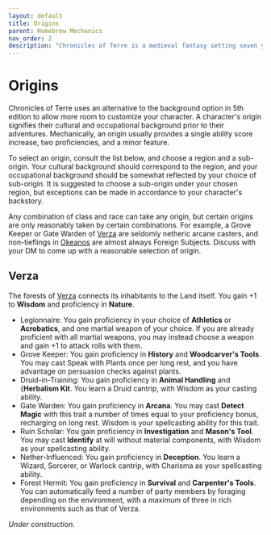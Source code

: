 ```yaml
---
layout: default
title: Origins
parent: Homebrew Mechanics
nav_order: 2
description: "Chronicles of Terre is a medieval fantasy setting seven years in the writing, currently for dungeons & dragons 5th edition."
---
```


# Origins

Chronicles of Terre uses an alternative to the background option in 5th edition to allow more room to customize your character. A character's origin signifies their cultural and occupational background prior to their adventures. Mechanically, an origin usually provides a single ability score increase, two proficiencies, and a minor feature.

To select an origin, consult the list below, and choose a region and a sub-origin. Your cultural background should correspond to the region, and your occupational background should be somewhat reflected by your choice of sub-origin. It is suggested to choose a sub-origin under your chosen region, but exceptions can be made in accordance to your character's backstory.

Any combination of class and race can take any origin, but certain origins are only reasonably taken by certain combinations. For example, a Grove Keeper or Gate Warden of [Verza](../region/verza) are seldomly netheric arcane casters, and non-tieflings in [Okeanos](../region/okeanos) are almost always Foreign Subjects. Discuss with your DM to come up with a reasonable selection of origin.

## Verza

The forests of [Verza](../region/verza) connects its inhabitants to the Land itself. You gain +1 to **Wisdom** and proficiency in **Nature**.

- Legionnaire: You gain proficiency in your choice of **Athletics** or **Acrobatics**, and one martial weapon of your choice. If you are already proficient with all martial weapons, you may instead choose a weapon and gain +1 to attack rolls with them.
- Grove Keeper: You gain proficiency in **History** and **Woodcarver's Tools**. You may cast Speak with Plants once per long rest, and you have advantage on persuasion checks against plants.
- Druid-in-Training: You gain proficiency in **Animal Handling** and {**Herbalism Kit**. You learn a Druid cantrip, with Wisdom as your casting ability.
- Gate Warden: You gain proficiency in **Arcana**. You may cast **Detect Magic** with this trait a number of times equal to your proficiency bonus, recharging on long rest. Wisdom is your spellcasting ability for this trait.
- Ruin Scholar: You gain proficiency in **Investigation** and **Mason's Tool**. You may cast **Identify** at will without material components, with Wisdom as your spellcasting ability.
- Nether-Influenced: You gain proficiency in **Deception**. You learn a Wizard, Sorcerer, or Warlock cantrip, with Charisma as your spellcasting ability.
- Forest Hermit: You gain proficiency in **Survival** and **Carpenter's Tools**. You can automatically feed a number of party members by foraging depending on the environment, with a maximum of three in rich environments such as that of Verza.

*Under construction.*